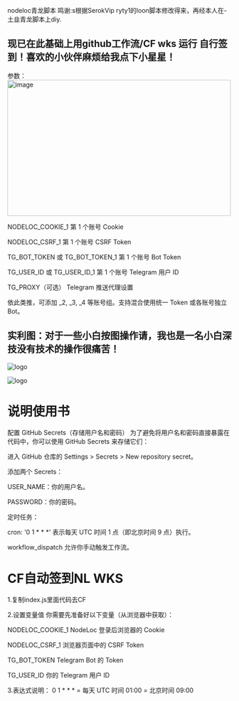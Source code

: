 nodeloc青龙脚本
鸣谢:s根据SerokVip  ryty1的loon脚本修改得来，再经本人在-土韭青龙脚本上diy.

## 现已在此基础上用github工作流/CF wks 运行 自行签到！喜欢的小伙伴麻烦给我点下小星星！

参数：
<img width="502" height="306" alt="image" src="https://github.com/user-attachments/assets/7d827016-251a-4528-9fee-2080ce2ada5a" />

NODELOC_COOKIE_1	第 1 个账号 Cookie

NODELOC_CSRF_1	第 1 个账号 CSRF Token

TG_BOT_TOKEN 或 TG_BOT_TOKEN_1	第 1 个账号 Bot Token

TG_USER_ID 或 TG_USER_ID_1	第 1 个账号 Telegram 用户 ID

TG_PROXY（可选）	Telegram 推送代理设置

依此类推，可添加 _2, _3, _4 等账号组。支持混合使用统一 Token 或各账号独立 Bot。

## 实利图：对于一些小白按图操作请，我也是一名小白深技没有技术的操作很痛苦！
![logo](https://raw.githubusercontent.com/dj56959566/nodeloc/refs/heads/main/PixPin_2025-07-27_11-36-50.png)

![logo](https://raw.githubusercontent.com/dj56959566/nodeloc/refs/heads/main/PixPin_2025-07-27_11-37-21.png)

# 说明使用书

配置 GitHub Secrets（存储用户名和密码）
为了避免将用户名和密码直接暴露在代码中，你可以使用 GitHub Secrets 来存储它们：

进入 GitHub 仓库的 Settings > Secrets > New repository secret。

添加两个 Secrets：

USER_NAME：你的用户名。

PASSWORD：你的密码。

定时任务：

cron: '0 1 * * *' 表示每天 UTC 时间 1 点（即北京时间 9 点）执行。

workflow_dispatch 允许你手动触发工作流。

# CF自动签到NL WKS

1.复制index.js里面代码去CF

2.设置变量值 
你需要先准备好以下变量（从浏览器中获取）：

NODELOC_COOKIE_1	NodeLoc 登录后浏览器的 Cookie

NODELOC_CSRF_1	浏览器页面中的 CSRF Token

TG_BOT_TOKEN	Telegram Bot 的 Token

TG_USER_ID	你的 Telegram 用户 ID

3.表达式说明：
0 1 * * * = 每天 UTC 时间 01:00 = 北京时间 09:00
